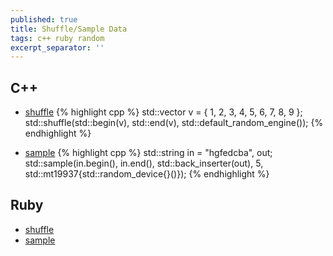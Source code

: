 ```yaml
---
published: true
title: Shuffle/Sample Data
tags: c++ ruby random
excerpt_separator: ''
---
```

## C++
- [shuffle](https://www.techiedelight.com/shuffle-vector-cpp/)
{% highlight cpp %}
std::vector<int> v = { 1, 2, 3, 4, 5, 6, 7, 8, 9 };
std::shuffle(std::begin(v), std::end(v), std::default_random_engine());
{% endhighlight %}

- [sample](https://en.cppreference.com/w/cpp/algorithm/sample)
{% highlight cpp %}
std::string in = "hgfedcba", 
            out;
std::sample(in.begin(), in.end(), std::back_inserter(out),
                5, std::mt19937{std::random_device{}()});
{% endhighlight %}
  
## Ruby
- [shuffle](https://stackoverflow.com/questions/5060660/how-can-i-shuffle-an-array-hash-in-ruby)
- [sample](https://stackoverflow.com/questions/3482149/how-do-i-pick-randomly-from-an-array)